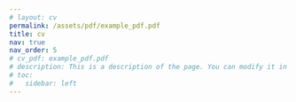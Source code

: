 ```yaml
---
# layout: cv
permalink: /assets/pdf/example_pdf.pdf
title: cv
nav: true
nav_order: 5
# cv_pdf: example_pdf.pdf
# description: This is a description of the page. You can modify it in '_pages/cv.md'. You can also change or remove the top pdf download button.
# toc:
#   sidebar: left
---
```

